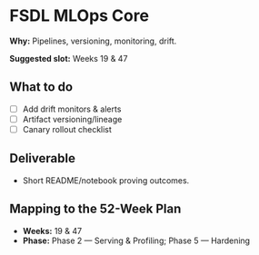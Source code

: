 # FSDL MLOps Core

**Why:** Pipelines, versioning, monitoring, drift.

**Suggested slot:** Weeks 19 & 47

## What to do
- [ ] Add drift monitors & alerts
- [ ] Artifact versioning/lineage
- [ ] Canary rollout checklist

## Deliverable
- Short README/notebook proving outcomes.

## Mapping to the 52-Week Plan
- **Weeks:** 19 & 47  
- **Phase:** Phase 2 — Serving & Profiling; Phase 5 — Hardening
